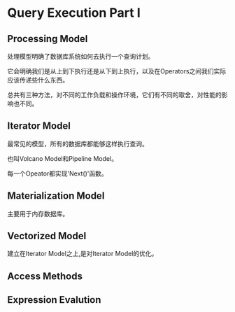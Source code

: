 # Query Execution Part I

## Processing Model

处理模型明确了数据库系统如何去执行一个查询计划。

它会明确我们是从上到下执行还是从下到上执行，以及在Operators之间我们实际应该传递些什么东西。

总共有三种方法，对不同的工作负载和操作环境，它们有不同的取舍，对性能的影响也不同。

## Iterator Model

最常见的模型，所有的数据库都能够这样执行查询。

也叫Volcano Model和Pipeline Model。

每一个Opeator都实现'Next()'函数。

## Materialization Model

主要用于内存数据库。

## Vectorized Model

建立在Iterator Model之上,是对Iterator Model的优化。



## Access Methods

## Expression Evalution